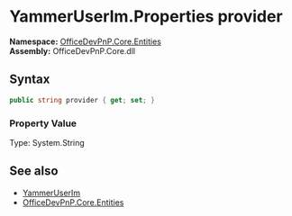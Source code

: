 # YammerUserIm.Properties provider
**Namespace:** [OfficeDevPnP.Core.Entities](OfficeDevPnP.Core.Entities.md)  
**Assembly:** OfficeDevPnP.Core.dll  
## Syntax
```C#
public string provider { get; set; }
```

### Property Value
Type: System.String  

## See also
- [YammerUserIm](OfficeDevPnP.Core.Entities.YammerUserIm.md) 
- [OfficeDevPnP.Core.Entities](OfficeDevPnP.Core.Entities.md)
